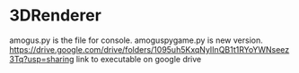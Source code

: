 # 3DRenderer
amogus.py is the file for console.
amoguspygame.py is new version.
https://drive.google.com/drive/folders/1095uh5KxqNyIInQB1t1RYoYWNseez3Tq?usp=sharing     link to executable on google drive
